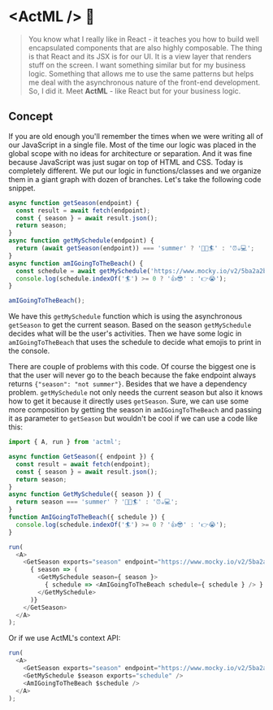 # &lt;ActML /> :rocket: <!-- omit in toc -->

> You know what I really like in React - it teaches you how to build well encapsulated components that are also highly composable. The thing is that React and its JSX is for our UI. It is a view layer that renders stuff on the screen. I want something similar but for my business logic. Something that allows me to use the same patterns but helps me deal with the asynchronous nature of the front-end development. So, I did it. Meet **ActML** - like React but for your business logic. 

## Concept

If you are old enough you'll remember the times when we were writing all of our JavaScript in a single file. Most of the time our logic was placed in the global scope with no ideas for architecture or separation. And it was fine because JavaScript was just sugar on top of HTML and CSS. Today is completely different. We put our logic in functions/classes and we organize them in a giant graph with dozen of branches. Let's take the following code snippet.

```js
async function getSeason(endpoint) {
  const result = await fetch(endpoint);
  const { season } = await result.json();
  return season;
}
async function getMySchedule(endpoint) {
  return (await getSeason(endpoint)) === 'summer' ? '🌴🍨🏄' : '⏰☕️💻';
}
async function amIGoingToTheBeach() {
  const schedule = await getMySchedule('https://www.mocky.io/v2/5ba2a2b52f00006a008d2e0d');
  console.log(schedule.indexOf('🏄') >= 0 ? '👍😎' : '👉😭');
}

amIGoingToTheBeach();
```

We have this `getMySchedule` function which is using the asynchronous `getSeason` to get the current season. Based on the season `getMySchedule` decides what will be the user's activities. Then we have some logic in `amIGoingToTheBeach` that uses the schedule to decide what emojis to print in the console. 

There are couple of problems with this code. Of course the biggest one is that the user will never go to the beach because the fake endpoint always returns `{"season": "not summer"}`. Besides that we have a dependency problem. `getMySchedule` not only needs the current season but also it knows how to get it because it directly uses `getSeason`. Sure, we can use some more composition by getting the season in `amIGoingToTheBeach` and passing it as parameter to `getSeason` but wouldn't be cool if we can use a code like this:

```js
import { A, run } from 'actml';

async function GetSeason({ endpoint }) {
  const result = await fetch(endpoint);
  const { season } = await result.json();
  return season;
}
async function GetMySchedule({ season }) {
  return season === 'summer' ? '🌴🍨🏄' : '⏰☕️💻';
}
function AmIGoingToTheBeach({ schedule }) {
  console.log(schedule.indexOf('🏄') >= 0 ? '👍😎' : '👉😭');
}

run(
  <A>
    <GetSeason exports="season" endpoint="https://www.mocky.io/v2/5ba2a2b52f00006a008d2e0d">
      { season => (
        <GetMySchedule season={ season }>
          { schedule => <AmIGoingToTheBeach schedule={ schedule } /> }
        </GetMySchedule>
      )}
    </GetSeason>
  </A>
);
```

Or if we use ActML's context API:

```js
run(
  <A>
    <GetSeason exports="season" endpoint="https://www.mocky.io/v2/5ba2a2b52f00006a008d2e0d" />
    <GetMySchedule $season exports="schedule" />
    <AmIGoingToTheBeach $schedule />
  </A>
);
```